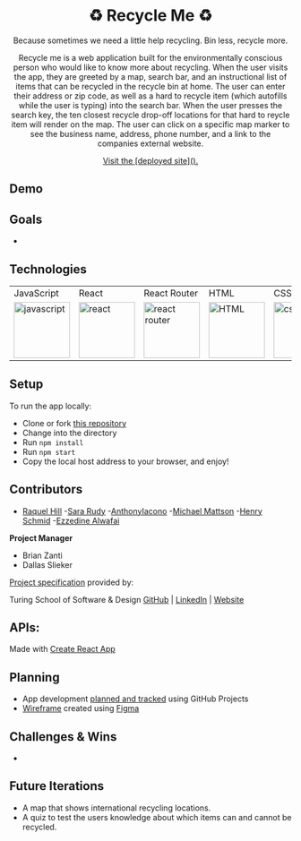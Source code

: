 <div align="center">
<h1> ♻ Recycle Me 	♻️</h1>
<p>Because sometimes we need a little help recycling.
Bin less, recycle more.</p>
<p>Recycle me is a web application built for the environmentally conscious person who would like to know more about recycling.  When the user visits the app, they are greeted by a map, search bar, and an instructional list of items that can be recycled in the recycle bin at home.  The user can enter their address or zip code, as well as a hard to recycle item (which autofills while the user is typing) into the search bar.  When the user presses the search key, the ten closest recycle drop-off locations for that hard to reycle item will render on the map.  The user can click on a specific map marker to see the business name, address, phone number, and a link to the companies external website.</p>
<a href="https://raquel-written-in-the-stars.surge.sh">Visit the [deployed site]().</a>
</div> 

## Demo


## Goals
- 

## Technologies
<table>
    <tr>
        <td>JavaScript</td>
        <td>React</td>
        <td>React Router</td>
        <td>HTML</td>
        <td>CSS</td>
        <td>Figma</td>
        <td>Cypress</td>
        <td>GraphQL</td>
        <td>Apollo</td>
        <td>Heroku</td>
    </tr>
    </tr>
        <td><img src="https://user-images.githubusercontent.com/73092355/119360616-074c6580-bc68-11eb-8ac1-f1ca05b87bf8.png" alt="javascript" width="100" height="auto" /></td>
        <td><img src="https://user-images.githubusercontent.com/73092355/119361040-74f89180-bc68-11eb-845a-29ec9f93f095.png" alt="react" width="100" height="auto" /></td>
        <td><img src="https://user-images.githubusercontent.com/73092355/119361186-9d808b80-bc68-11eb-97ee-05bde2700716.png" alt="react router" width="100" height="auto" /></td>
        <td><img src="https://user-images.githubusercontent.com/73092355/119402191-d553f700-bc99-11eb-8cd3-6ef44023d530.png" alt="HTML" width="100" height="auto" /></td>
        <td><img src="https://user-images.githubusercontent.com/73092355/119402395-1e0bb000-bc9a-11eb-9173-30403b8848d1.png" alt="css" width="100" height="auto" /></td>
        <td><img src="https://cdn.freebiesupply.com/logos/large/2x/figma-1-logo-png-transparent.png" alt="figma" width="100" height="auto" /></td>
        <td><img src="https://user-images.githubusercontent.com/73092355/119361263-b5f0a600-bc68-11eb-9f41-8e10aa013e7a.png" alt="Cypress" width="100" height="auto" /></td>
        <td><img src="https://user-images.githubusercontent.com/81186709/146031679-c3d2c472-b048-484b-ae85-2b5354d0b81f.png" alt="GraphQL" width="100" height="auto" /></td>
        <td><img src="https://user-images.githubusercontent.com/81186709/146032044-06e09098-e626-4dc3-a104-d3d4fc82bf59.png" alt="Apollo" width="100" height="auto" /></td>
         <td><img src="https://www.freecodecamp.org/news/content/images/size/w2000/2020/08/wall-2.jpeg" alt="Heroku" width="100" height="auto" /></td>
    </tr>
</table>

## Setup
To run the app locally:
  - Clone or fork [this repository]()
  - Change into the directory
  - Run `npm install`
  - Run `npm start`
  - Copy the local host address to your browser, and enjoy!

## Contributors
  - [Raquel Hill](https://github.com/Raquelhill)
  -[Sara Rudy](https://github.com/sarahrudy)
  -[AnthonyIacono](https://github.com/anthony-iacono)
  -[Michael Mattson](https://github.com/michaelpmattson)
  -[Henry Schmid](https://github.com/hschmid516)
  -[Ezzedine Alwafai](https://github.com/ealwafai)
  
  **Project Manager**

- Brian Zanti
- Dallas Slieker

[Project specification]() provided by:

Turing School of Software & Design
[GitHub](https://github.com/turingschool) | [LinkedIn](https://www.linkedin.com/school/turingschool/) | [Website](https://turing.edu/)

APIs:
  - 

Made with [Create React App](https://reactjs.org/docs/create-a-new-react-app.html)

## Planning
- App development [planned and tracked]() using GitHub Projects
- [Wireframe]() created using [Figma](https://www.figma.com/)

## Challenges & Wins
  - 

## Future Iterations
  - A map that shows international recycling locations.
  - A quiz to test the users knowledge about which items can and cannot be recycled.  
